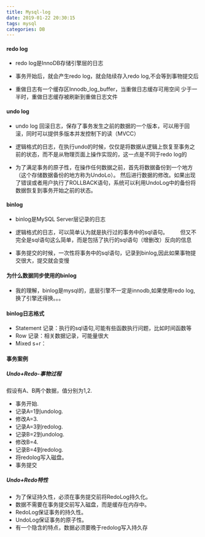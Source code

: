 ```yaml
---
title: Mysql-log
date: 2019-01-22 20:30:15
tags: mysql
categories: DB
---
```


#### redo log
- redo log是InnoDB存储引擎层的日志
- 事务开始后，就会产生redo log，就会陆续存入redo log,不会等到事物提交后

- 重做日志有一个缓存区Innodb_log_buffer，当重做日志缓存可用空间 少于一半时，重做日志缓存被刷新到重做日志文件

<!-- more -->

#### undo log
- undo log 回滚日志，保存了事务发生之前的数据的一个版本，可以用于回滚，同时可以提供多版本并发控制下的读（MVCC）

- 逻辑格式的日志，在执行undo的时候，仅仅是将数据从逻辑上恢复至事务之前的状态，而不是从物理页面上操作实现的，这一点是不同于redo log的

- 为了满足事务的原子性，在操作任何数据之前，首先将数据备份到一个地方（这个存储数据备份的地方称为UndoLo）。
然后进行数据的修改。如果出现了错误或者用户执行了ROLLBACK语句，系统可以利用UndoLog中的备份将数据恢复到事务开始之前的状态。


#### binlog
- binlog是MySQL Server层记录的日志

- 逻辑格式的日志，可以简单认为就是执行过的事务中的sql语句。
　　但又不完全是sql语句这么简单，而是包括了执行的sql语句（增删改）反向的信息

- 事务提交的时候，一次性将事务中的sql语句，记录到binlog,因此如果事物提交很大，提交就会变慢

#### 为什么数据同步使用的binlog
- 我的理解，binlog是mysql的，底层引擎不一定是innodb,如果使用redo log,换了引擎还得换。。。

#### binlog日志格式
- Statement 记录：执行的sql语句,可能有些函数执行问题，比如时间函数等
- Row       记录：相关数据记录，可能量很大
- Mixed     s+r：


#### 事务案例

##### Undo+Redo-事物过程
假设有A、B两个数据，值分别为1,2.
- 事务开始.
- 记录A=1到undolog.
- 修改A=3.
- 记录A=3到redolog.
- 记录B=2到undolog.
- 修改B=4.
- 记录B=4到redolog.
- 将redolog写入磁盘。
- 事务提交


#####  Undo+Redo特性
- 为了保证持久性，必须在事务提交前将RedoLog持久化。
- 数据不需要在事务提交前写入磁盘，而是缓存在内存中。
- RedoLog保证事务的持久性。
- UndoLog保证事务的原子性。
- 有一个隐含的特点，数据必须要晚于redolog写入持久存
